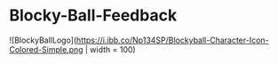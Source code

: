 # Blocky-Ball-Feedback

![BlockyBallLogo](https://i.ibb.co/Np134SP/Blockyball-Character-Icon-Colored-Simple.png | width = 100)
